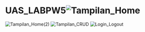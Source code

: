 # UAS_LABPW5![Tampilan_Home](https://user-images.githubusercontent.com/114622739/208439768-17566832-767c-48ee-a2bd-6ff3f577dfb0.png)
![Tampilan_Home(2)](https://user-images.githubusercontent.com/114622739/208439789-9279ec31-c986-4c27-9821-88431935bb45.png)
![Tampilan_CRUD](https://user-images.githubusercontent.com/114622739/208439843-f66ffbdb-7958-40ce-9dfe-4be8a0929fe8.png)
![Login_Logout](https://user-images.githubusercontent.com/114622739/208439857-32d82cd5-8629-4a6d-b66b-f5e65ba495a3.png)
